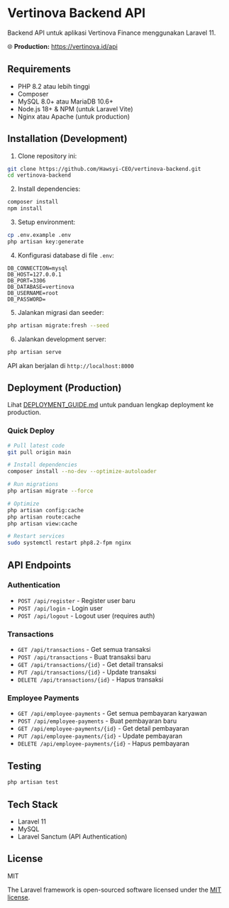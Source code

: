 # Vertinova Backend API

Backend API untuk aplikasi Vertinova Finance menggunakan Laravel 11.

🌐 **Production:** https://vertinova.id/api

## Requirements

- PHP 8.2 atau lebih tinggi
- Composer
- MySQL 8.0+ atau MariaDB 10.6+
- Node.js 18+ & NPM (untuk Laravel Vite)
- Nginx atau Apache (untuk production)

## Installation (Development)

1. Clone repository ini:
```bash
git clone https://github.com/Hawsyi-CEO/vertinova-backend.git
cd vertinova-backend
```

2. Install dependencies:
```bash
composer install
npm install
```

3. Setup environment:
```bash
cp .env.example .env
php artisan key:generate
```

4. Konfigurasi database di file `.env`:
```env
DB_CONNECTION=mysql
DB_HOST=127.0.0.1
DB_PORT=3306
DB_DATABASE=vertinova
DB_USERNAME=root
DB_PASSWORD=
```

5. Jalankan migrasi dan seeder:
```bash
php artisan migrate:fresh --seed
```

6. Jalankan development server:
```bash
php artisan serve
```

API akan berjalan di `http://localhost:8000`

## Deployment (Production)

Lihat [DEPLOYMENT_GUIDE.md](../DEPLOYMENT_GUIDE.md) untuk panduan lengkap deployment ke production.

### Quick Deploy

```bash
# Pull latest code
git pull origin main

# Install dependencies
composer install --no-dev --optimize-autoloader

# Run migrations
php artisan migrate --force

# Optimize
php artisan config:cache
php artisan route:cache
php artisan view:cache

# Restart services
sudo systemctl restart php8.2-fpm nginx
```

## API Endpoints

### Authentication
- `POST /api/register` - Register user baru
- `POST /api/login` - Login user
- `POST /api/logout` - Logout user (requires auth)

### Transactions
- `GET /api/transactions` - Get semua transaksi
- `POST /api/transactions` - Buat transaksi baru
- `GET /api/transactions/{id}` - Get detail transaksi
- `PUT /api/transactions/{id}` - Update transaksi
- `DELETE /api/transactions/{id}` - Hapus transaksi

### Employee Payments
- `GET /api/employee-payments` - Get semua pembayaran karyawan
- `POST /api/employee-payments` - Buat pembayaran baru
- `GET /api/employee-payments/{id}` - Get detail pembayaran
- `PUT /api/employee-payments/{id}` - Update pembayaran
- `DELETE /api/employee-payments/{id}` - Hapus pembayaran

## Testing

```bash
php artisan test
```

## Tech Stack

- Laravel 11
- MySQL
- Laravel Sanctum (API Authentication)

## License

MIT

The Laravel framework is open-sourced software licensed under the [MIT license](https://opensource.org/licenses/MIT).
